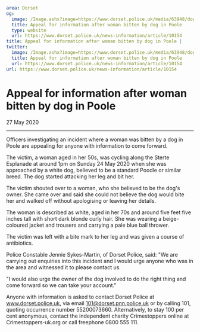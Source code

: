 ```yaml
area: Dorset
og:
  image: /Image.ashx?image=https://www.dorset.police.uk/media/63948/dog-bite-sterte-27-may-2020.jpg&amp;amp;width=150
  title: Appeal for information after woman bitten by dog in Poole
  type: website
  url: https://www.dorset.police.uk/news-information/article/10154
title: Appeal for information after woman bitten by dog in Poole |
twitter:
  image: /Image.ashx?image=https://www.dorset.police.uk/media/63948/dog-bite-sterte-27-may-2020.jpg&amp;amp;width=150
  title: Appeal for information after woman bitten by dog in Poole
  url: https://www.dorset.police.uk/news-information/article/10154
url: https://www.dorset.police.uk/news-information/article/10154
```

# Appeal for information after woman bitten by dog in Poole

27 May 2020

* * *

Officers investigating an incident where a woman was bitten by a dog in Poole are appealing for anyone with information to come forward.

The victim, a woman aged in her 50s, was cycling along the Sterte Esplanade at around 1pm on Sunday 24 May 2020 when she was approached by a white dog, believed to be a standard Poodle or similar breed. The dog started attacking her leg and bit her.

The victim shouted over to a woman, who she believed to be the dog's owner. She came over and said she could not believe the dog would bite her and walked off without apologising or leaving her details.

The woman is described as white, aged in her 70s and around five feet five inches tall with short dark blonde curly hair. She was wearing a beige-coloured jacket and trousers and carrying a pale blue ball thrower.

The victim was left with a bite mark to her leg and was given a course of antibiotics.

Police Constable Jennie Sykes-Martin, of Dorset Police, said: "We are carrying out enquiries into this incident and I would urge anyone who was in the area and witnessed it to please contact us.

"I would also urge the owner of the dog involved to do the right thing and come forward so we can take your account."

Anyone with information is asked to contact Dorset Police at www.dorset.police.uk, via email 101@dorset.pnn.police.uk or by calling 101, quoting occurrence number 55200073660. Alternatively, to stay 100 per cent anonymous, contact the independent charity Crimestoppers online at Crimestoppers-uk.org or call freephone 0800 555 111.
